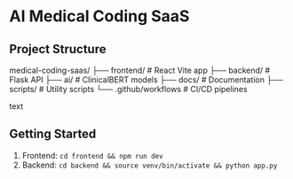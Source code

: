 # AI Medical Coding SaaS

## Project Structure
medical-coding-saas/
├── frontend/ # React Vite app
├── backend/ # Flask API
├── ai/ # ClinicalBERT models
├── docs/ # Documentation
├── scripts/ # Utility scripts
└── .github/workflows # CI/CD pipelines

text

## Getting Started
1. Frontend: `cd frontend && npm run dev`
2. Backend: `cd backend && source venv/bin/activate && python app.py`
